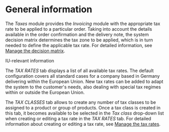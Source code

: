 # General information

The *Taxes* module provides the *Invoicing* module with the appropriate tax rate to be applied to a particular order. Taking into account the details available in the order confirmation and the delivery note, the system decision matrix determines the tax zone to be applied, which is in turn needed to define the applicable tax rate. For detailed information, see [Manage the decision matrix](../Operation/01_ManageDecisionMatrix.md).


IU-relevant information

The *TAX RATES* tab displays a list of all available tax rates. The default configuration covers all standard cases for a company based in Germany delivering within the European Union. New tax rates can be added to adapt the system to the customer's needs, also dealing with special tax regimes within or outside the European Union.


The *TAX CLASSES* tab allows to create any number of tax classes to be assigned to a product or group of products. Once a tax class is created in this tab, it becomes available to be selected in the *Tax class* drop-down list when creating or editing a tax rate in the *TAX RATES* tab. For detailed information about creating or editing a tax rate, see [Manage the tax rates](./01_ManageTaxRates.md).
